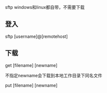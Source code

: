 sftp windows和linux都自带，不需要下载

## 登入

sftp [username]@[remotehost]

## 下载

get [filename] [newname]

不指定newname会下载到本地工作目录下同名文件

put [filename] [newname]

